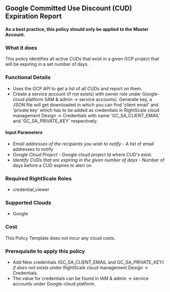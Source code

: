 ## Google Committed Use Discount (CUD) Expiration Report
 
####  As a best practice, this policy should only be applied to the Master Account.
 
### What it does
This policy identifies all active CUDs that exist in a given GCP project that will be expiring in a set number of days.
 
### Functional Details
 
- Uses the GCP API to get a list of all CUDs and report on them.
- Create a service account (if not exists) with owner role under Google-cloud platform (IAM & admin -> service accounts). Generate key, a JSON file will get downloaded in which you can find 'client email' and 'private key' which has to be added as credentials in RightScale cloud management Design -> Credentials with name 'GC_SA_CLIENT_EMAIL' and 'GC_SA_PRIVATE_KEY' respectively.  
 
#### Input Parameters
 
- *Email addresses of the recipients you wish to notify* - A list of email addresses to notify
- *Google Cloud Project* - Google cloud project Id where CUD's exist.
- *Identify CUDs that are expiring in the given number of days* - Number of days before a CUD expires to alert on
 
### Required RightScale Roles
 
- credential_viewer
 
### Supported Clouds
 
- Google
 
### Cost
 
This Policy Template does not incur any cloud costs.

### Prerequisite to apply this policy

- Add New credentials (GC_SA_CLIENT_EMAIL and GC_SA_PRIVATE_KEY) *if does not exists* under RightScale cloud management Design -> Credentials. 
- The value for credentials can be found in IAM & admin -> service accounts under Google-cloud platform.

